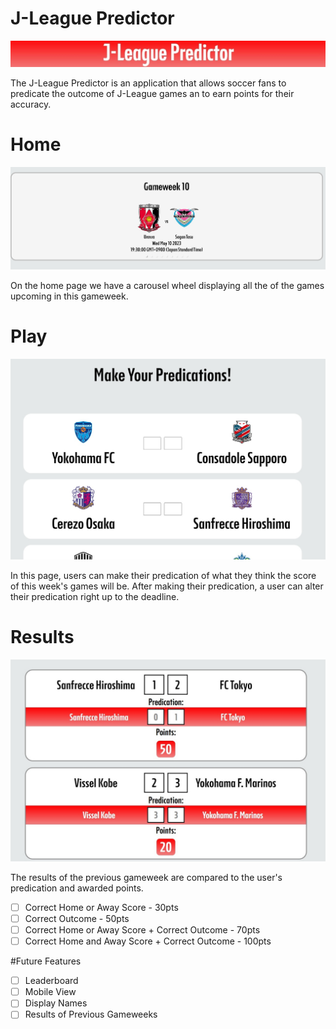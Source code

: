 # J-League Predictor
<img src="/images\header.jpg" alt="Header" title="Header">

The J-League Predictor is an application that allows soccer fans to predicate the outcome of J-League games an to earn points for their accuracy.

# Home
<img src="/images\homepage.jpg" alt="Homepage" title="Homepage">

On the home page we have a carousel wheel displaying all the of the games upcoming in this gameweek.

# Play
<img src="/images\play_page.jpg" alt="Play" title="Play">

In this page, users can make their predication of what they think the score of this week's games will be. After making their predication, a user can alter their predication right up to the deadline.

# Results
<img src="/images\results.jpg" alt="Results" title="Results">

The results of the previous gameweek are compared to the user's predication and awarded points. 

- [ ] Correct Home or Away Score - 30pts
- [ ] Correct Outcome - 50pts
- [ ] Correct Home or Away Score + Correct Outcome - 70pts
- [ ] Correct Home and Away Score + Correct Outcome - 100pts

#Future Features
- [ ] Leaderboard
- [ ] Mobile View
- [ ] Display Names
- [ ] Results of Previous Gameweeks
